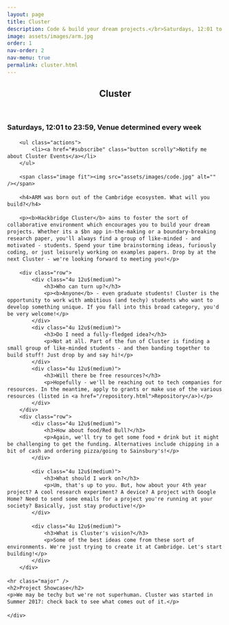 ```yaml
---
layout: page
title: Cluster
description: Code & build your dream projects.</br>Saturdays, 12:01 to 23:59
image: assets/images/arm.jpg
order: 1
nav-order: 2
nav-menu: true
permalink: cluster.html
---
```


<!-- Main -->
<div id="main" class="alt">

<!-- One -->
<section id="one">
	<div class="inner">
		<header class="major">
			<h1>Cluster</h1>
		</header>
        <h3>Saturdays, 12:01 to 23:59, Venue determined every week</h3> 

        <ul class="actions">
            <li><a href="#subscribe" class="button scrolly">Notify me about Cluster Events</a></li>
        </ul>

        <span class="image fit"><img src="assets/images/code.jpg" alt="" /></span>

        <h4>ARM was born out of the Cambridge ecosystem. What will you build?</h4>

        <p><b>Hackbridge Cluster</b> aims to foster the sort of collaborative environment which encourages you to build your dream projects. Whether its a $bn app in-the-making or a boundary-breaking research paper, you'll always find a group of like-minded - and motivated - students. Spend your time brainstorming ideas, furiously coding, or just leisurely working on examples papers. Drop by at the next Cluster - we're looking forward to meeting you!</p>

        <div class="row">
            <div class="4u 12u$(medium)">
                <h3>Who can turn up?</h3>
                <p><b>Anyone</b> - even graduate students! Cluster is the opportunity to work with ambitious (and techy) students who want to develop something unique. If you fall into this broad category, you'd be very welcome!</p>
            </div>
            <div class="4u 12u$(medium)">
                <h3>Do I need a fully-fledged idea?</h3>
                <p>Not at all. Part of the fun of Cluster is finding a small group of like-minded students - and then banding together to build stuff! Just drop by and say hi!</p>
            </div>
            <div class="4u 12u$(medium)">
                <h3>Will there be free resources?</h3>
                <p>Hopefully - we'll be reaching out to tech companies for resources. In the meantime, apply to grants or make use of the various resources (listed in <a href="/repository.html">Repository</a>)</p>
            </div>
        </div>
        <div class="row"> 
            <div class="4u 12u$(medium)">
                <h3>How about food/Red Bull?</h3>
                <p>Again, we'll try to get some food + drink but it might be challenging to get the funding. Alternatives include chipping in a bit of cash and ordering pizza/going to Sainsbury's!</p>
            </div>

            <div class="4u 12u$(medium)">
                <h3>What should I work on?</h3>
                <p>Um, that's up to you. But, how about your 4th year project? A cool research experiment? A device? A project with Google Home? Need to send some emails for a project you're running at your society? Basically, just stay productive!</p>
            </div>

            <div class="4u 12u$(medium)">
                <h3>What is Cluster's vision?</h3>
                <p>Some of the best ideas come from these sort of environments. We're just trying to create it at Cambridge. Let's start building!</p>
            </div>
        </div>

    <hr class="major" />
    <h2>Project Showcase</h2>
    <p>We may be techy but we're not superhuman. Cluster was started in Summer 2017: check back to see what comes out of it.</p> 

    </div>
</section>
